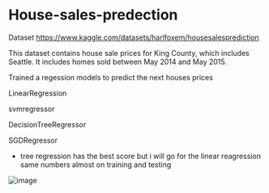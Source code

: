 # House-sales-predection

Dataset
https://www.kaggle.com/datasets/harlfoxem/housesalesprediction

This dataset contains house sale prices for King County, which includes Seattle. It includes homes sold between May 2014 and May 2015.

Trained a regession models to predict the next houses prices 

LinearRegression

svmregressor

DecisionTreeRegressor

SGDRegressor

* tree regression has the best score but i will go for the linear reagression same numbers almost on training and testing

![image](https://user-images.githubusercontent.com/60258264/188280644-f89b5de3-21e4-4f54-b70c-347be012d230.png)

